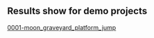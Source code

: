 ## Results show for demo projects

[0001-moon_graveyard_platform_jump](demo_projects/0001-moon_graveyard_platform_jump.gif)
